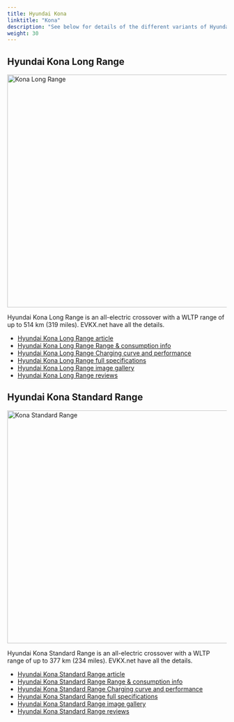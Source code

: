 ```yaml
---
title: Hyundai Kona
linktitle: "Kona"
description: "See below for details of the different variants of Hyundai Kona"
weight: 30
---
```

## Hyundai Kona Long Range

<a href="/models/hyundai/kona/kona_long_range/"><img src="https://media.evkx.net/multimedia/models/hyundai/kona/kona_long_range/main_1_st.jpg" width="800" height="533" alt="Kona Long Range" ></a>

Hyundai Kona Long Range is an all-electric crossover with a WLTP range of up to 514 km (319 miles). EVKX.net have all the details. 

- [Hyundai Kona Long Range article](/models/hyundai/kona/kona_long_range/)
- [Hyundai Kona Long Range Range & consumption info](/models/hyundai/kona/kona_long_range/rangeandconsumption)
- [Hyundai Kona Long Range Charging curve and performance](/models/hyundai/kona/kona_long_range/chargingcurve)
- [Hyundai Kona Long Range full specifications](/models/hyundai/kona/kona_long_range/specifications)
- [Hyundai Kona Long Range image gallery](/models/hyundai/kona/kona_long_range/gallery)
- [Hyundai Kona Long Range reviews](/models/hyundai/kona/kona_long_range/reviews)

## Hyundai Kona Standard Range

<a href="/models/hyundai/kona/kona_standard_range/"><img src="https://media.evkx.net/multimedia/models/hyundai/kona/kona_standard_range/main_1_st.jpg" width="800" height="533" alt="Kona Standard Range" ></a>

Hyundai Kona Standard Range is an all-electric crossover with a WLTP range of up to 377 km (234 miles). EVKX.net have all the details. 

- [Hyundai Kona Standard Range article](/models/hyundai/kona/kona_standard_range/)
- [Hyundai Kona Standard Range Range & consumption info](/models/hyundai/kona/kona_standard_range/rangeandconsumption)
- [Hyundai Kona Standard Range Charging curve and performance](/models/hyundai/kona/kona_standard_range/chargingcurve)
- [Hyundai Kona Standard Range full specifications](/models/hyundai/kona/kona_standard_range/specifications)
- [Hyundai Kona Standard Range image gallery](/models/hyundai/kona/kona_standard_range/gallery)
- [Hyundai Kona Standard Range reviews](/models/hyundai/kona/kona_standard_range/reviews)

